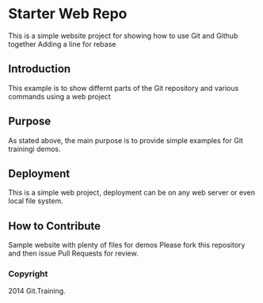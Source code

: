 # Starter Web Repo

This is a simple website project for
showing how to use Git and Github together
Adding a line for rebase

## Introduction

This example is to show differnt parts of the 
Git repository and various commands using 
a web project

## Purpose

As stated above, the main purpose is to provide
simple examples for Git trainingi demos.

## Deployment

This is a simple web project, deployment can be on any
web server or even local file system.

## How to Contribute
Sample website with plenty of files for demos
Please fork this repository and then issue Pull Requests for review.

### Copyright
2014 Git.Training.
